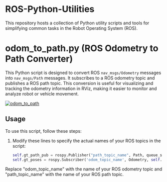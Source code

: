 # ROS-Python-Utilities
This repository hosts a collection of Python utility scripts and tools for simplifying common tasks in the Robot Operating System (ROS). 

# odom_to_path.py (ROS Odometry to Path Converter)

This Python script is designed to convert ROS `nav_msgs/Odometry` messages into `nav_msgs/Path` messages. It subscribes to a ROS odometry topic and publishes a ROS path topic. This conversion is useful for visualizing and tracking the odometry information in RViz, making it easier to monitor and analyze robot or vehicle movement.

[![odom_to_path](https://img.youtube.com/vi/4Y9ndViLJgQ/0.jpg)](https://www.youtube.com/watch?v=4Y9ndViLJgQ)

## Usage

To use this script, follow these steps:

1. Modify these lines to specify the actual names of your ROS topics in the script:

   ```python
   self.gt_path_pub = rospy.Publisher("path_topic_name", Path, queue_size=2)
   self.gt_poses = rospy.Subscriber('odom_topic_name', Odometry, self.gtcallback)

Replace "odom_topic_name" with the name of your ROS odometry topic and "path_topic_name" with the name of your ROS path topic.
